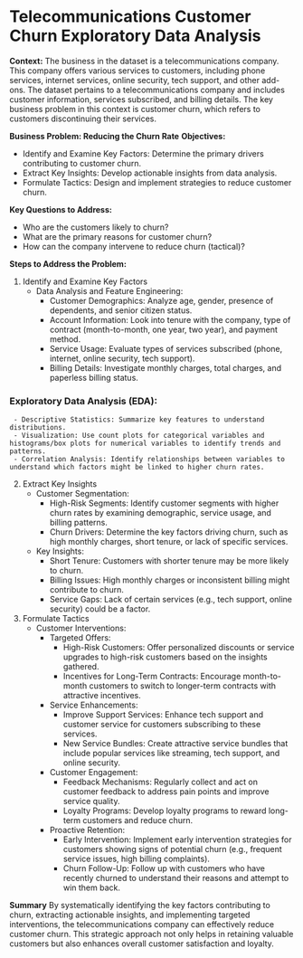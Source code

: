 # Telecommunications Customer Churn Exploratory Data Analysis

**Context:**
The business in the dataset is a telecommunications company. This company offers various services to customers, including phone services, internet services, online security, tech support, and other add-ons. The dataset pertains to a telecommunications company and includes customer information, services subscribed, and billing details. The key business problem in this context is customer churn, which refers to customers discontinuing their services.

**Business Problem: Reducing the Churn Rate**
**Objectives:**
- Identify and Examine Key Factors: Determine the primary drivers contributing to customer churn.
- Extract Key Insights: Develop actionable insights from data analysis.
- Formulate Tactics: Design and implement strategies to reduce customer churn.

**Key Questions to Address:**
- Who are the customers likely to churn?
- What are the primary reasons for customer churn?
- How can the company intervene to reduce churn (tactical)?

**Steps to Address the Problem:**
1. Identify and Examine Key Factors
   - Data Analysis and Feature Engineering:
     - Customer Demographics: Analyze age, gender, presence of dependents, and senior citizen status.
     - Account Information: Look into tenure with the company, type of contract (month-to-month, one year, two year), and payment method.
     - Service Usage: Evaluate types of services subscribed (phone, internet, online security, tech support).
     - Billing Details: Investigate monthly charges, total charges, and paperless billing status.
### Exploratory Data Analysis (EDA):
     - Descriptive Statistics: Summarize key features to understand distributions.
     - Visualization: Use count plots for categorical variables and histograms/box plots for numerical variables to identify trends and patterns.
     - Correlation Analysis: Identify relationships between variables to understand which factors might be linked to higher churn rates.

2. Extract Key Insights
   - Customer Segmentation:
     - High-Risk Segments: Identify customer segments with higher churn rates by examining demographic, service usage, and billing patterns.
     - Churn Drivers: Determine the key factors driving churn, such as high monthly charges, short tenure, or lack of specific services.
   - Key Insights:
     - Short Tenure: Customers with shorter tenure may be more likely to churn.
     - Billing Issues: High monthly charges or inconsistent billing might contribute to churn.
     - Service Gaps: Lack of certain services (e.g., tech support, online security) could be a factor.
3. Formulate Tactics
   - Customer Interventions:
     - Targeted Offers:
       - High-Risk Customers: Offer personalized discounts or service upgrades to high-risk customers based on the insights gathered.
       - Incentives for Long-Term Contracts: Encourage month-to-month customers to switch to longer-term contracts with attractive incentives.
     - Service Enhancements:
       - Improve Support Services: Enhance tech support and customer service for customers subscribing to these services.
       - New Service Bundles: Create attractive service bundles that include popular services like streaming, tech support, and online security.
     - Customer Engagement:
       - Feedback Mechanisms: Regularly collect and act on customer feedback to address pain points and improve service quality.
       - Loyalty Programs: Develop loyalty programs to reward long-term customers and reduce churn.
     - Proactive Retention:
       - Early Intervention: Implement early intervention strategies for customers showing signs of potential churn (e.g., frequent service issues, high billing complaints).
       - Churn Follow-Up: Follow up with customers who have recently churned to understand their reasons and attempt to win them back.

**Summary**
By systematically identifying the key factors contributing to churn, extracting actionable insights, and implementing targeted interventions, the telecommunications company can effectively reduce customer churn. This strategic approach not only helps in retaining valuable customers but also enhances overall customer satisfaction and loyalty.
